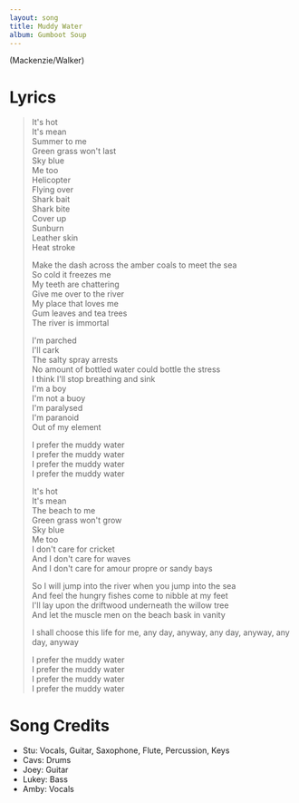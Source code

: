 ```yaml
---
layout: song
title: Muddy Water
album: Gumboot Soup
---
```


(Mackenzie/Walker)

# Lyrics

> It's hot  
> It's mean  
> Summer to me  
> Green grass won't last  
> Sky blue  
> Me too  
> Helicopter  
> Flying over  
> Shark bait  
> Shark bite  
> Cover up  
> Sunburn  
> Leather skin  
> Heat stroke  
>  
> Make the dash across the amber coals to meet the sea  
> So cold it freezes me  
> My teeth are chattering  
> Give me over to the river  
> My place that loves me  
> Gum leaves and tea trees  
> The river is immortal  
>  
> I'm parched  
> I'll cark  
> The salty spray arrests  
> No amount of bottled water could bottle the stress  
> I think I'll stop breathing and sink  
> I'm a boy  
> I'm not a buoy  
> I'm paralysed  
> I'm paranoid  
> Out of my element  
>  
> I prefer the muddy water  
> I prefer the muddy water  
> I prefer the muddy water  
> I prefer the muddy water  
>  
> It's hot  
> It's mean  
> The beach to me  
> Green grass won't grow  
> Sky blue  
> Me too  
> I don't care for cricket  
> And I don't care for waves  
> And I don't care for amour propre or sandy bays  
>  
> So I will jump into the river when you jump into the sea  
> And feel the hungry fishes come to nibble at my feet  
> I'll lay upon the driftwood underneath the willow tree  
> And let the muscle men on the beach bask in vanity  
>  
> I shall choose this life for me, any day, anyway, any day, anyway, any day, anyway  
>  
> I prefer the muddy water  
> I prefer the muddy water  
> I prefer the muddy water  
> I prefer the muddy water  

# Song Credits

* Stu: Vocals, Guitar, Saxophone, Flute, Percussion, Keys  
* Cavs: Drums  
* Joey: Guitar  
* Lukey: Bass  
* Amby: Vocals  
